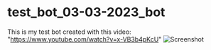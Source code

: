 # test_bot_03-03-2023_bot
This is my test bot created with this video: "https://www.youtube.com/watch?v=x-VB3b4pKcU"
![Screenshot](ссылка)
